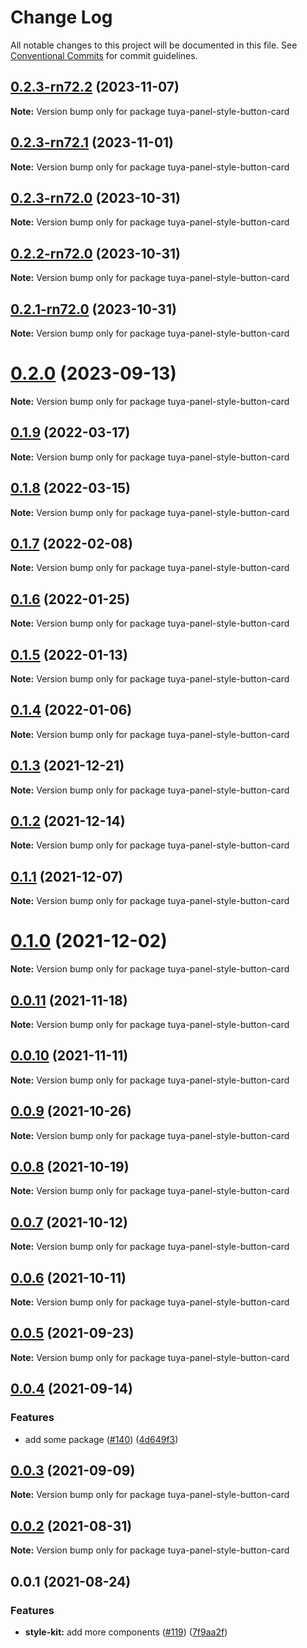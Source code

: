 # Change Log

All notable changes to this project will be documented in this file.
See [Conventional Commits](https://conventionalcommits.org) for commit guidelines.

## [0.2.3-rn72.2](https://github.com/tuya/tuya-panel-kit/compare/tuya-panel-style-button-card@0.2.3-rn72.1...tuya-panel-style-button-card@0.2.3-rn72.2) (2023-11-07)

**Note:** Version bump only for package tuya-panel-style-button-card





## [0.2.3-rn72.1](https://github.com/tuya/tuya-panel-kit/compare/tuya-panel-style-button-card@0.2.3-rn72.0...tuya-panel-style-button-card@0.2.3-rn72.1) (2023-11-01)

**Note:** Version bump only for package tuya-panel-style-button-card





## [0.2.3-rn72.0](https://github.com/tuya/tuya-panel-kit/compare/tuya-panel-style-button-card@0.2.2-rn72.0...tuya-panel-style-button-card@0.2.3-rn72.0) (2023-10-31)

**Note:** Version bump only for package tuya-panel-style-button-card





## [0.2.2-rn72.0](https://github.com/tuya/tuya-panel-kit/compare/tuya-panel-style-button-card@0.2.1-rn72.0...tuya-panel-style-button-card@0.2.2-rn72.0) (2023-10-31)

**Note:** Version bump only for package tuya-panel-style-button-card





## [0.2.1-rn72.0](https://github.com/tuya/tuya-panel-kit/compare/tuya-panel-style-button-card@0.2.0...tuya-panel-style-button-card@0.2.1-rn72.0) (2023-10-31)

**Note:** Version bump only for package tuya-panel-style-button-card





# [0.2.0](https://github.com/tuya/tuya-panel-kit/compare/tuya-panel-style-button-card@0.1.9...tuya-panel-style-button-card@0.2.0) (2023-09-13)

**Note:** Version bump only for package tuya-panel-style-button-card





## [0.1.9](https://github.com/tuya/tuya-panel-kit/compare/tuya-panel-style-button-card@0.1.8...tuya-panel-style-button-card@0.1.9) (2022-03-17)

**Note:** Version bump only for package tuya-panel-style-button-card





## [0.1.8](https://github.com/tuya/tuya-panel-kit/compare/tuya-panel-style-button-card@0.1.7...tuya-panel-style-button-card@0.1.8) (2022-03-15)

**Note:** Version bump only for package tuya-panel-style-button-card





## [0.1.7](https://github.com/tuya/tuya-panel-kit/compare/tuya-panel-style-button-card@0.1.6...tuya-panel-style-button-card@0.1.7) (2022-02-08)

**Note:** Version bump only for package tuya-panel-style-button-card





## [0.1.6](https://github.com/tuya/tuya-panel-kit/compare/tuya-panel-style-button-card@0.1.5...tuya-panel-style-button-card@0.1.6) (2022-01-25)

**Note:** Version bump only for package tuya-panel-style-button-card





## [0.1.5](https://github.com/tuya/tuya-panel-kit/compare/tuya-panel-style-button-card@0.1.4...tuya-panel-style-button-card@0.1.5) (2022-01-13)

**Note:** Version bump only for package tuya-panel-style-button-card





## [0.1.4](https://github.com/tuya/tuya-panel-kit/compare/tuya-panel-style-button-card@0.1.3...tuya-panel-style-button-card@0.1.4) (2022-01-06)

**Note:** Version bump only for package tuya-panel-style-button-card





## [0.1.3](https://github.com/tuya/tuya-panel-kit/compare/tuya-panel-style-button-card@0.1.2...tuya-panel-style-button-card@0.1.3) (2021-12-21)

**Note:** Version bump only for package tuya-panel-style-button-card





## [0.1.2](https://github.com/tuya/tuya-panel-kit/compare/tuya-panel-style-button-card@0.1.1...tuya-panel-style-button-card@0.1.2) (2021-12-14)

**Note:** Version bump only for package tuya-panel-style-button-card





## [0.1.1](https://github.com/tuya/tuya-panel-kit/compare/tuya-panel-style-button-card@0.0.11...tuya-panel-style-button-card@0.1.1) (2021-12-07)

**Note:** Version bump only for package tuya-panel-style-button-card





# [0.1.0](https://github.com/tuya/tuya-panel-kit/compare/tuya-panel-style-button-card@0.0.11...tuya-panel-style-button-card@0.1.0) (2021-12-02)

**Note:** Version bump only for package tuya-panel-style-button-card





## [0.0.11](https://github.com/tuya/tuya-panel-kit/compare/tuya-panel-style-button-card@0.0.10...tuya-panel-style-button-card@0.0.11) (2021-11-18)

**Note:** Version bump only for package tuya-panel-style-button-card





## [0.0.10](https://github.com/tuya/tuya-panel-kit/compare/tuya-panel-style-button-card@0.0.9...tuya-panel-style-button-card@0.0.10) (2021-11-11)

**Note:** Version bump only for package tuya-panel-style-button-card





## [0.0.9](https://github.com/tuya/tuya-panel-kit/compare/tuya-panel-style-button-card@0.0.8...tuya-panel-style-button-card@0.0.9) (2021-10-26)

**Note:** Version bump only for package tuya-panel-style-button-card





## [0.0.8](https://github.com/tuya/tuya-panel-kit/compare/tuya-panel-style-button-card@0.0.6...tuya-panel-style-button-card@0.0.8) (2021-10-19)

**Note:** Version bump only for package tuya-panel-style-button-card





## [0.0.7](https://github.com/tuya/tuya-panel-kit/compare/tuya-panel-style-button-card@0.0.6...tuya-panel-style-button-card@0.0.7) (2021-10-12)

**Note:** Version bump only for package tuya-panel-style-button-card





## [0.0.6](https://github.com/tuya/tuya-panel-kit/compare/tuya-panel-style-button-card@0.0.5...tuya-panel-style-button-card@0.0.6) (2021-10-11)

**Note:** Version bump only for package tuya-panel-style-button-card





## [0.0.5](https://github.com/tuya/tuya-panel-kit/compare/tuya-panel-style-button-card@0.0.4...tuya-panel-style-button-card@0.0.5) (2021-09-23)

**Note:** Version bump only for package tuya-panel-style-button-card





## [0.0.4](https://github.com/tuya/tuya-panel-kit/compare/tuya-panel-style-button-card@0.0.3...tuya-panel-style-button-card@0.0.4) (2021-09-14)


### Features

* add some package ([#140](https://github.com/tuya/tuya-panel-kit/issues/140)) ([4d649f3](https://github.com/tuya/tuya-panel-kit/commit/4d649f3020ac96bc9aa16c0d27f925b13244317c))





## [0.0.3](https://github.com/tuya/tuya-panel-kit/compare/tuya-panel-style-button-card@0.0.2...tuya-panel-style-button-card@0.0.3) (2021-09-09)

**Note:** Version bump only for package tuya-panel-style-button-card





## [0.0.2](https://github.com/tuya/tuya-panel-kit/compare/tuya-panel-style-button-card@0.0.1...tuya-panel-style-button-card@0.0.2) (2021-08-31)

**Note:** Version bump only for package tuya-panel-style-button-card





## 0.0.1 (2021-08-24)


### Features

* **style-kit:** add more components ([#119](https://github.com/tuya/tuya-panel-kit/issues/119)) ([7f9aa2f](https://github.com/tuya/tuya-panel-kit/commit/7f9aa2fecf01c73760eeb88fcc09703ccef3afca))
